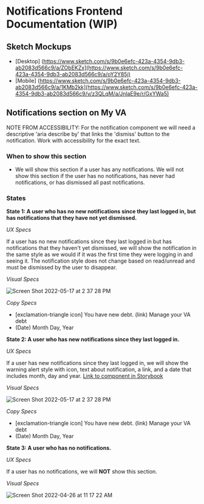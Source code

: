 # Notifications Frontend Documentation (WIP)

## Sketch Mockups

- [Desktop] (https://www.sketch.com/s/9b0e6efc-423a-4354-9db3-ab2083d566c9/a/ZObEKZx](https://www.sketch.com/s/9b0e6efc-423a-4354-9db3-ab2083d566c9/a/oY2Y85j)
- [Mobile] (https://www.sketch.com/s/9b0e6efc-423a-4354-9db3-ab2083d566c9/a/1KMb2kk](https://www.sketch.com/s/9b0e6efc-423a-4354-9db3-ab2083d566c9/v/z3QLqM/a/JnlaE9e/r/GxYWa5)

## Notifications section on My VA

NOTE FROM ACCESSIBILITY: For the notification component we will need a descriptive 'aria describe by' that links the 'dismiss' button to the notification. Work with accessibility for the exact text.

### When to show this section

- We will show this section if a user has any notifications. We will not show this section if the user has no notifications, has never had notifications, or has dismissed all past notifications.

### States

**State 1: A user who has no new notifications since they last logged in, but has notifications that they have not yet dismissed.**

*UX Specs*

If a user has no new notifications since they last logged in but has notifications that they haven't yet dismissed, we will show the notification in the same style as we would if it was the first time they were logging in and seeing it. The notification style does not change based on read/unread and must be dismissed by the user to disappear.

*Visual Specs*

![Screen Shot 2022-05-17 at 2 37 28 PM](https://user-images.githubusercontent.com/97965610/168886199-e9d849d0-a55f-4bf7-b1ea-5235fb0b05ea.png)

*Copy Specs*

- [exclamation-triangle icon] You have new debt. (link) Manage your VA debt
- (Date) Month Day, Year

**State 2: A user who has new notifications since they last logged in.**

*UX Specs*

If a user has new notifications since they last logged in, we will show the warning alert style with icon, text about notification, a link, and a date that includes month, day and year. [Link to component in Storybook](https://design.va.gov/storybook/?path=/docs/components-va-alert--default)

*Visual Specs*

![Screen Shot 2022-05-17 at 2 37 28 PM](https://user-images.githubusercontent.com/97965610/168886199-e9d849d0-a55f-4bf7-b1ea-5235fb0b05ea.png)

*Copy Specs*

- [exclamation-triangle icon] You have new debt. (link) Manage your VA debt
- (Date) Month Day, Year

**State 3: A user who has no notifications.**

*UX Specs*

If a user has no notifications, we will **NOT** show this section.

*Visual Specs*

![Screen Shot 2022-04-26 at 11 17 22 AM](https://user-images.githubusercontent.com/97965610/165334406-b8ddec9a-242b-4573-8a1f-6ac15f43bb69.png)
